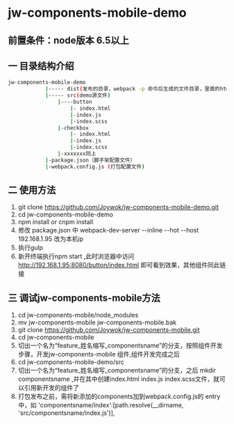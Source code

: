 # jw-components-mobile-demo


## 前置条件：node版本 6.5以上


## 一 目录结构介绍

```bash
jw-components-mobile-demo 
			|----- dist(发布的目录，webpack -p 命令后生成的文件目录，里面的html可双击浏览器中运行)
			|----- src(demo源文件)
				|----button
					|- index.html
					|-index.js
					|-index.scss
				|-checkbox
					|- index.html
					|-index.js
					|-index.scss
				|-xxxxxxx同上
			|-package.json（脚手架配置文件）
			|-webpack.config.js (打包配置文件)
```															



## 二 使用方法

1. git clone https://github.com/Joywok/jw-components-mobile-demo.git
2. cd jw-components-mobile-demo
3. npm install   or   cnpm install
4. 修改 package.json 中 webpack-dev-server --inline --hot --host 192.168.1.95 改为本机ip
5. 执行gulp
6. 新开终端执行npm start ,此时浏览器中访问 http://192.168.1.95:8080/button/index.html 即可看到效果，其他组件同此链接



## 三 调试jw-components-mobile方法

1. cd jw-components-mobile/node_modules
2. mv jw-components-mobile jw-components-mobile.bak
3. git clone https://github.com/Joywok/jw-components-mobile.git
4. cd jw-components-mobile
5. 切出一个名为“feature_姓名缩写_componentsname”的分支，按照组件开发步骤，开发jw-components-mobile 组件,组件开发完成之后
6. cd jw-components-mobile-demo/src 
7. 切出一个名为“feature_姓名缩写_componentsname”的分支，之后 mkdir componentsname  ,并在其中创建index.html index.js index.scss文件，就可以引用新开发的组件了
8. 打包发布之前，需将新添加的components加到webpack.config.js的 entry 中，如 
			'componentsname/index':[path.resolve(__dirname, 'src/componentsname/index.js')],




